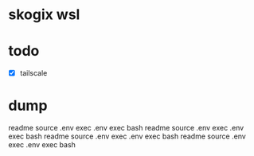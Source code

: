 # skogix wsl



# todo
- [x] tailscale
# dump
readme
source .env 
exec .env
exec bash
readme
source .env 
exec .env
exec bash
readme
source .env 
exec .env
exec bash
readme
source .env 
exec .env
exec bash
